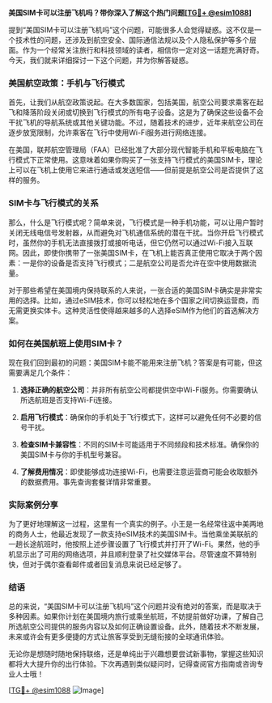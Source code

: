 **美国SIM卡可以注册飞机吗？带你深入了解这个热门问题[[TG💪+ @esim1088](https://t.me/s/esim1088)]**

提到“美国SIM卡可以注册飞机吗”这个问题，可能很多人会觉得疑惑。这不仅是一个技术性的问题，还涉及到航空安全、国际通信法规以及个人隐私保护等多个层面。作为一个经常关注旅行和科技领域的读者，相信你一定对这一话题充满好奇。今天，我们就来详细探讨一下这个问题，并为你解答疑惑。

### 美国航空政策：手机与飞行模式

首先，让我们从航空政策说起。在大多数国家，包括美国，航空公司要求乘客在起飞和降落阶段关闭或切换到飞行模式的所有电子设备。这是为了确保这些设备不会干扰飞机的导航系统或其他关键功能。不过，随着技术的进步，近年来航空公司在逐步放宽限制，允许乘客在飞行中使用Wi-Fi服务进行网络连接。

在美国，联邦航空管理局（FAA）已经批准了大部分现代智能手机和平板电脑在飞行模式下正常使用。这意味着如果你购买了一张支持飞行模式的美国SIM卡，理论上可以在飞机上使用它来进行通话或发送短信——但前提是航空公司是否提供了这样的服务。

### SIM卡与飞行模式的关系

那么，什么是飞行模式呢？简单来说，飞行模式是一种手机功能，可以让用户暂时关闭无线电信号发射器，从而避免对飞机通信系统的潜在干扰。当你开启飞行模式时，虽然你的手机无法直接拨打或接听电话，但它仍然可以通过Wi-Fi接入互联网。因此，即使你携带了一张美国SIM卡，在飞机上能否真正使用它取决于两个因素：一是你的设备是否支持飞行模式；二是航空公司是否允许在空中使用数据流量。

对于那些希望在美国境内保持联系的人来说，一张合适的美国SIM卡确实是非常实用的选择。比如，通过eSIM技术，你可以轻松地在多个国家之间切换运营商，而无需更换实体卡。这种灵活性使得越来越多的人选择eSIM作为他们的首选解决方案。

### 如何在美国航班上使用SIM卡？

现在我们回到最初的问题：美国SIM卡能不能用来注册飞机？答案是有可能，但这需要满足几个条件：

1. **选择正确的航空公司**：并非所有航空公司都提供空中Wi-Fi服务。你需要确认所选航班是否支持Wi-Fi连接。
   
2. **启用飞行模式**：确保你的手机处于飞行模式下，这样可以避免任何不必要的信号干扰。
   
3. **检查SIM卡兼容性**：不同的SIM卡可能适用于不同频段和技术标准。确保你的美国SIM卡与你的手机型号兼容。
   
4. **了解费用情况**：即使能够成功连接Wi-Fi，也需要注意运营商可能会收取额外的数据费用。事先查询套餐详情非常重要。

### 实际案例分享

为了更好地理解这一过程，这里有一个真实的例子。小王是一名经常往返中美两地的商务人士，他最近发现了一款支持eSIM技术的美国SIM卡。当他乘坐美联航的一趟长途航班时，他按照上述步骤设置了飞行模式并打开了Wi-Fi。果然，他的手机显示出了可用的网络选项，并且顺利登录了社交媒体平台。尽管速度不算特别快，但对于偶尔查看邮件或者回复消息来说已经足够了。

### 结语

总的来说，“美国SIM卡可以注册飞机吗”这个问题并没有绝对的答案，而是取决于多种因素。如果你计划在美国境内旅行或乘坐航班，不妨提前做好功课，了解自己所选航空公司提供的服务内容以及如何正确设置设备。此外，随着技术不断发展，未来或许会有更多便捷的方式让旅客享受到无缝衔接的全球通讯体验。

无论你是想随时随地保持联络，还是单纯出于兴趣想要尝试新事物，掌握这些知识都将大大提升你的出行体验。下次再遇到类似疑问时，记得查阅官方指南或咨询专业人士哦！

[[TG💪+ @esim1088](https://t.me/s/esim1088) ![Image](https://i.postimg.cc/4NQfJmqS/Snipaste-2025-05-13-00-14-12.png)]